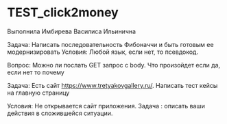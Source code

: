 # TEST_click2money
Выполнила Имбирева Василиса Ильинична

Задача: Написать последовательность Фибоначчи и быть готовым ее модернизировать
Условия: Любой язык, если нет, то псевдокод.

Вопрос: Можно ли послать GET запрос с body. Что произойдет если да, если нет то почему

Задача: Есть сайт https://www.tretyakovgallery.ru/. Написать тест кейсы на главную страницу 

Условия: Не открывается сайт приложения. Задача : описать ваши действия в сложившейся ситуации.
